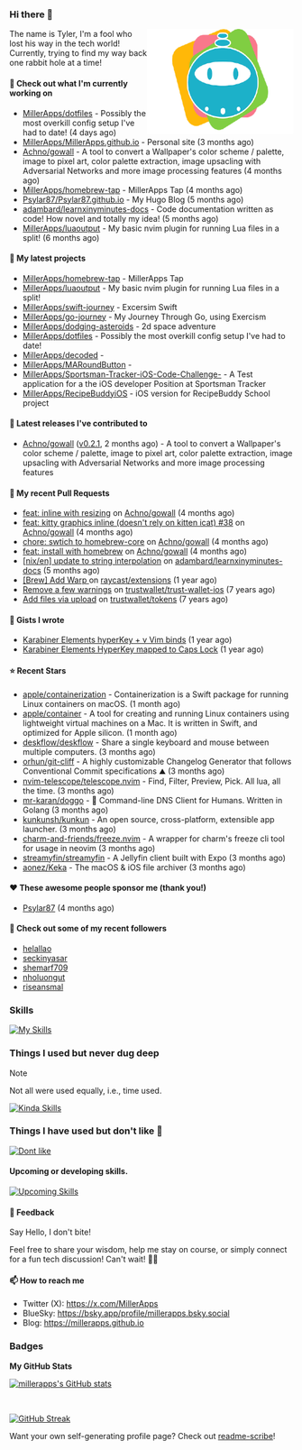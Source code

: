 ### Hi there 👋

<img align="right" src="./templates/miller-apps.png" width="260">

The name is Tyler, I'm a fool who lost his way in the tech world! Currently, trying to find my way back one rabbit hole at a time!

#### 👷 Check out what I'm currently working on

- [MillerApps/dotfiles](https://github.com/MillerApps/dotfiles) - Possibly the most overkill config setup I&#39;ve had to date! (4 days ago)
- [MillerApps/MillerApps.github.io](https://github.com/MillerApps/MillerApps.github.io) - Personal site (3 months ago)
- [Achno/gowall](https://github.com/Achno/gowall) - A tool to convert a Wallpaper&#39;s color scheme / palette, image to pixel art, color palette extraction,  image upsacling with Adversarial Networks  and more image processing features (4 months ago)
- [MillerApps/homebrew-tap](https://github.com/MillerApps/homebrew-tap) - MillerApps Tap (4 months ago)
- [Psylar87/Psylar87.github.io](https://github.com/Psylar87/Psylar87.github.io) - My Hugo Blog (5 months ago)
- [adambard/learnxinyminutes-docs](https://github.com/adambard/learnxinyminutes-docs) - Code documentation written as code! How novel and totally my idea! (5 months ago)
- [MillerApps/luaoutput](https://github.com/MillerApps/luaoutput) - My basic nvim plugin for running Lua files in a split! (6 months ago)

#### 🌱 My latest projects

- [MillerApps/homebrew-tap](https://github.com/MillerApps/homebrew-tap) - MillerApps Tap
- [MillerApps/luaoutput](https://github.com/MillerApps/luaoutput) - My basic nvim plugin for running Lua files in a split!
- [MillerApps/swift-journey](https://github.com/MillerApps/swift-journey) - Excersim Swift
- [MillerApps/go-journey](https://github.com/MillerApps/go-journey) - My Journey Through Go, using Exercism
- [MillerApps/dodging-asteroids](https://github.com/MillerApps/dodging-asteroids) - 2d space adventure
- [MillerApps/dotfiles](https://github.com/MillerApps/dotfiles) - Possibly the most overkill config setup I&#39;ve had to date!
- [MillerApps/decoded](https://github.com/MillerApps/decoded) - 
- [MillerApps/MARoundButton](https://github.com/MillerApps/MARoundButton) - 
- [MillerApps/Sportsman-Tracker-iOS-Code-Challenge-](https://github.com/MillerApps/Sportsman-Tracker-iOS-Code-Challenge-) - A Test application for a the iOS developer Position at Sportsman Tracker
- [MillerApps/RecipeBuddyiOS](https://github.com/MillerApps/RecipeBuddyiOS) - iOS version for RecipeBuddy School project

#### 🔭 Latest releases I've contributed to

- [Achno/gowall](https://github.com/Achno/gowall) ([v0.2.1](https://github.com/Achno/gowall/releases/tag/v0.2.1), 2 months ago) - A tool to convert a Wallpaper&#39;s color scheme / palette, image to pixel art, color palette extraction,  image upsacling with Adversarial Networks  and more image processing features

#### 🔨 My recent Pull Requests

- [feat: inline with resizing](https://github.com/Achno/gowall/pull/40) on [Achno/gowall](https://github.com/Achno/gowall) (4 months ago)
- [feat: kitty graphics inline (doesn&#39;t rely on kitten icat) #38](https://github.com/Achno/gowall/pull/39) on [Achno/gowall](https://github.com/Achno/gowall) (4 months ago)
- [chore: swtich to homebrew-core](https://github.com/Achno/gowall/pull/37) on [Achno/gowall](https://github.com/Achno/gowall) (4 months ago)
- [feat: install with homebrew](https://github.com/Achno/gowall/pull/32) on [Achno/gowall](https://github.com/Achno/gowall) (4 months ago)
- [[nix/en] update to string interpolation](https://github.com/adambard/learnxinyminutes-docs/pull/5240) on [adambard/learnxinyminutes-docs](https://github.com/adambard/learnxinyminutes-docs) (5 months ago)
- [[Brew] Add Warp ](https://github.com/raycast/extensions/pull/11180) on [raycast/extensions](https://github.com/raycast/extensions) (1 year ago)
- [Remove a few warnings](https://github.com/trustwallet/trust-wallet-ios/pull/743) on [trustwallet/trust-wallet-ios](https://github.com/trustwallet/trust-wallet-ios) (7 years ago)
- [Add files via upload](https://github.com/trustwallet/tokens/pull/169) on [trustwallet/tokens](https://github.com/trustwallet/tokens) (7 years ago)

#### 📓 Gists I wrote

- [Karabiner Elements hyperKey &#43; v Vim binds](https://gist.github.com/d6bcde93678b9f5a7c5979e184d0148b) (1 year ago)
- [Karabiner Elements HyperKey mapped to Caps Lock](https://gist.github.com/ac8ec045f9c4fd21e829f92f960aa522) (1 year ago)

#### ⭐ Recent Stars

- [apple/containerization](https://github.com/apple/containerization) - Containerization is a Swift package for running Linux containers on macOS. (1 month ago)
- [apple/container](https://github.com/apple/container) - A tool for creating and running Linux containers using lightweight virtual machines on a Mac. It is written in Swift, and optimized for Apple silicon.  (1 month ago)
- [deskflow/deskflow](https://github.com/deskflow/deskflow) - Share a single keyboard and mouse between multiple computers. (3 months ago)
- [orhun/git-cliff](https://github.com/orhun/git-cliff) - A highly customizable Changelog Generator that follows Conventional Commit specifications ⛰️  (3 months ago)
- [nvim-telescope/telescope.nvim](https://github.com/nvim-telescope/telescope.nvim) - Find, Filter, Preview, Pick. All lua, all the time. (3 months ago)
- [mr-karan/doggo](https://github.com/mr-karan/doggo) - :dog: Command-line DNS Client for Humans. Written in Golang (3 months ago)
- [kunkunsh/kunkun](https://github.com/kunkunsh/kunkun) - An open source, cross-platform, extensible app launcher. (3 months ago)
- [charm-and-friends/freeze.nvim](https://github.com/charm-and-friends/freeze.nvim) - A wrapper for charm&#39;s freeze cli tool for usage in neovim (3 months ago)
- [streamyfin/streamyfin](https://github.com/streamyfin/streamyfin) - A Jellyfin client built with Expo (3 months ago)
- [aonez/Keka](https://github.com/aonez/Keka) - The macOS &amp; iOS file archiver (3 months ago)

#### ❤️ These awesome people sponsor me (thank you!)

- [Psylar87](https://github.com/Psylar87) (4 months ago)

#### 👯 Check out some of my recent followers

- [helallao](https://github.com/helallao)
- [seckinyasar](https://github.com/seckinyasar)
- [shemarf709](https://github.com/shemarf709)
- [nholuongut](https://github.com/nholuongut)
- [riseansmal](https://github.com/riseansmal)

### Skills  
[![My Skills](https://skillicons.dev/icons?i=swift,md,git,apple,github,neovim)](https://skillicons.dev)

### Things I used but never dug deep

> [!NOTE]
> Not all were used equally, i.e., time used.

[![Kinda Skills](https://skillicons.dev/icons?i=nodejs,docker,bash,rust)](https://skillicons.dev)

### Things I have used but don't like 🤷
[![Dont like](https://skillicons.dev/icons?i=html,css,js,java)](https://skillicons.dev)

#### Upcoming or developing skills.
[![Upcoming Skills](https://skillicons.dev/icons?i=go,lua,nix)](https://skillicons.dev)


#### 💬 Feedback

Say Hello, I don't bite!

Feel free to share your wisdom, help me stay on course, or simply connect for a fun tech discussion! Can't wait! 🙌🚀

#### 📫 How to reach me

- Twitter (X): https://x.com/MillerApps
- BlueSky: https://bsky.app/profile/millerapps.bsky.social
- Blog: https://millerapps.github.io

### Badges

<b>My GitHub Stats</b>

<a href="http://www.github.com/millerapps"><img src="https://github-readme-stats.vercel.app/api?username=millerapps&show_icons=true&hide=&count_private=true&bg_color=1e1e2e&text_color=cdd6f4&icon_color=cba6f7&title_color=94e2d5" alt="millerapps's GitHub stats"  /></a>

<br>

<a href="https://git.io/streak-stats"><img src="https://streak-stats.demolab.com?user=millerapps&theme=catppuccin-mocha" alt="GitHub Streak" /></a>

Want your own self-generating profile page? Check out [readme-scribe](https://github.com/muesli/readme-scribe)!



